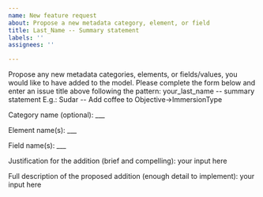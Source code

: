 ```yaml
---
name: New feature request
about: Propose a new metadata category, element, or field
title: Last_Name -- Summary statement
labels: ''
assignees: ''

---
```


Propose any new metadata categories, elements, or fields/values, you would like to have added to the model.
Please complete the form below and enter an issue title above following the pattern:
your_last_name -- summary statement
E.g.: Sudar -- Add coffee to Objective->ImmersionType

Category name (optional): ___

Element name(s): ___

Field name(s): ___

Justification for the addition (brief and compelling):
your input here

Full description of the proposed addition (enough detail to implement):
your input here

